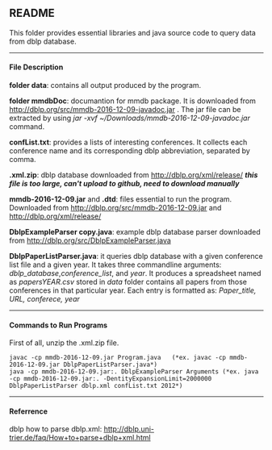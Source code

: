 ## README

This folder provides essential libraries and java source code to query data from dblp database.

---

#### File Description

**folder data**: contains all output produced by the program.

**folder mmdbDoc**: documantion for mmdb package. It is downloaded from http://dblp.org/src/mmdb-2016-12-09-javadoc.jar . The jar file can be extracted by using *jar -xvf ~/Downloads/mmdb-2016-12-09-javadoc.jar* command. 

**confList.txt**: provides a lists of interesting conferences. It collects each conference name and its corresponding dblp abbreviation, separated by comma.

**.xml.zip**: dblp database downloaded from http://dblp.org/xml/release/ ***this file is too large, can't upload to github, need to download manually***

**mmdb-2016-12-09.jar** and **.dtd**: files essential to run the program. Downloaded from http://dblp.org/src/mmdb-2016-12-09.jar and http://dblp.org/xml/release/

**DblpExampleParser copy.java**: example dblp database parser downloaded from http://dblp.org/src/DblpExampleParser.java

**DblpPaperListParser.java**: it queries dblp database with a given conference list file and a given year. It takes three commandline arguments: *dblp_database*,*conference_list*, and *year*. It produces a spreadsheet named as *papersYEAR.csv* stored in *data* folder contains all papers from those conferences in that particular year. Each entry is formatted as: *Paper_title, URL, conferece, year*

---

#### Commands to Run Programs

First of all, unzip the .xml.zip file.

    javac -cp mmdb-2016-12-09.jar Program.java   (*ex. javac -cp mmdb-2016-12-09.jar DblpPaperListParser.java*)
    java -cp mmdb-2016-12-09.jar:. DblpExampleParser Arguments (*ex. java -cp mmdb-2016-12-09.jar:. -DentityExpansionLimit=2000000 DblpPaperListParser dblp.xml confList.txt 2012*)

---

#### Referrence

dblp how to parse dblp.xml: http://dblp.uni-trier.de/faq/How+to+parse+dblp+xml.html



